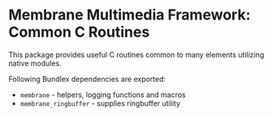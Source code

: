 # Membrane Multimedia Framework: Common C Routines

This package provides useful C routines common to many elements utilizing native modules.

Following Bundlex dependencies are exported:
* `membrane` - helpers, logging functions and macros
* `membrane_ringbuffer` - supplies ringbuffer utility
